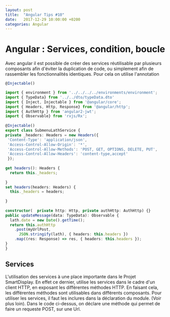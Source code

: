 ```yaml
---
layout: post
title:  "Angular Tips #10"
date:   2017-12-29 10:00:00 +0200
categories: Angular
---
```

# Angular : Services, condition, boucle

Avec angular il est possible de créer des services réutilisable par plusieurs composants afin d'éviter la duplication de code, ou simplement afin de rassembler les fonctionnalités identiques. 
Pour cela on utilise l'annotation

```typescript
@Injectable()
```


```typescript
import { environment } from '../../../../environments/environment';
import { TypeData} from '../../dto/typeData.dto'
import { Inject, Injectable } from '@angular/core';
import { Headers, Http, Response} from '@angular/http';
import { AuthHttp } from 'angular2-jwt';
import { Observable} from 'rxjs/Rx';
 
@Injectable()
export class SubmenuLathService {
private _headers: Headers = new Headers({
 'Content-Type': 'application/json',
 'Access-Control-Allow-Origin': '*',
 'Access-Control-Allow-Methods': 'POST, GET, OPTIONS, DELETE, PUT',
 'Access-Control-Allow-Headers': 'content-type,accept'
 });
 
get headers(): Headers {
  return this._headers;
 
}
set headers(headers: Headers) {
  this._headers = headers;
 
}
 
constructor(  private http: Http, private authHttp: AuthHttp) {}
public updateMessage(data: TypeData): Observable {
  lath.date = new Date().getTime();
  return this.authHttp
    .post(myUrlPost, 
      JSON.stringify(lath), { headers: this.headers })
    .map((res: Response) => res, { headers: this.headers });
}
}
```

## Services
L'utilisation des services à une place importante dans le Projet SmartDisplay. En effet ce dernier, utilise les services dans le cadre d'un client HTTP, en exposant les différentes méthodes HTTP. En faisant cela, les différentes méthodes sont utilisables dans différents composants. Pour utiliser les services, il faut les inclures dans la déclaration du module. (Voir plus loin). Dans le code ci-dessus, on déclare une méthode qui permet de faire un requeste POST, sur une Url.